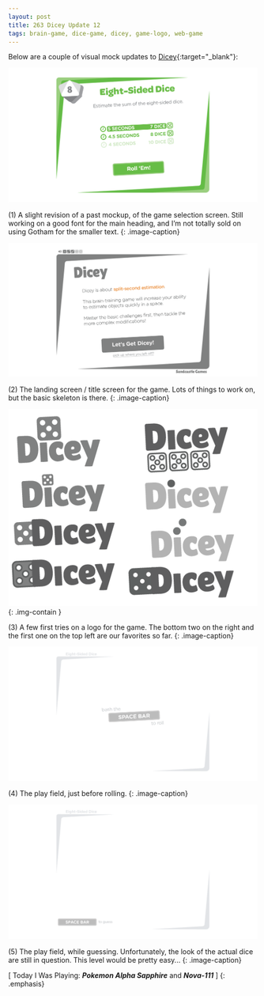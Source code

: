 ```yaml
---
layout: post
title: 263 Dicey Update 12
tags: brain-game, dice-game, dicey, game-logo, web-game
---
```

Below are a couple of visual mock updates to [Dicey](http://sandcastle.co/dicey){:target="_blank"}:

![DiceyUpdate12-1](/img/games/263_Dicey_Uodate_12-1.png "Dicey Update 12 - 1")

(1) A slight revision of a past mockup, of the game selection screen.  Still working on a good font for the main heading, and I’m not totally sold on using Gotham for the smaller text.
{: .image-caption}

![DiceyUpdate12-2](/img/games/263_Dicey_Uodate_12-2.png "Dicey Update 12 - 2")

(2) The landing screen / title screen for the game.  Lots of things to work on, but the basic skeleton is there.
{: .image-caption}

![DiceyUpdate12-3](/img/games/263_Dicey_Uodate_12-3.png "Dicey Update 12 - 3"){: .img-contain }

(3) A few first tries on a logo for the game.  The bottom two on the right and the first one on the top left are our favorites so far.
{: .image-caption}

![DiceyUpdate12-4](/img/games/263_Dicey_Uodate_12-4.png "Dicey Update 12 - 4")

(4) The play field, just before rolling.
{: .image-caption}

![DiceyUpdate12-5](/img/games/263_Dicey_Uodate_12-5.png "Dicey Update 12 - 5")

(5) The play field, while guessing.  Unfortunately, the look of the actual dice are still in question.  This level would be pretty easy...
{: .image-caption}

[ Today I Was Playing: ***Pokemon Alpha Sapphire*** and ***Nova-111*** ]
{: .emphasis}

